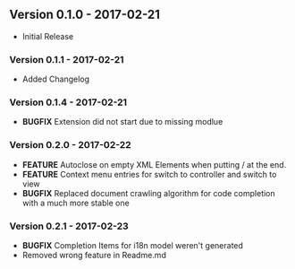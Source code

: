 ## Version 0.1.0 - 2017-02-21
* Initial Release

### Version 0.1.1 - 2017-02-21
* Added Changelog

### Version 0.1.4 - 2017-02-21
* **BUGFIX** Extension did not start due to missing modlue

### Version 0.2.0 - 2017-02-22
* **FEATURE** Autoclose on empty XML Elements when putting / at the end.
* **FEATURE** Context menu entries for switch to controller and switch to view
* **BUGFIX** Replaced document crawling algorithm for code completion with a much more stable one

### Version 0.2.1 - 2017-02-23
* **BUGFIX** Completion Items for i18n model weren't generated
* Removed wrong feature in Readme.md
